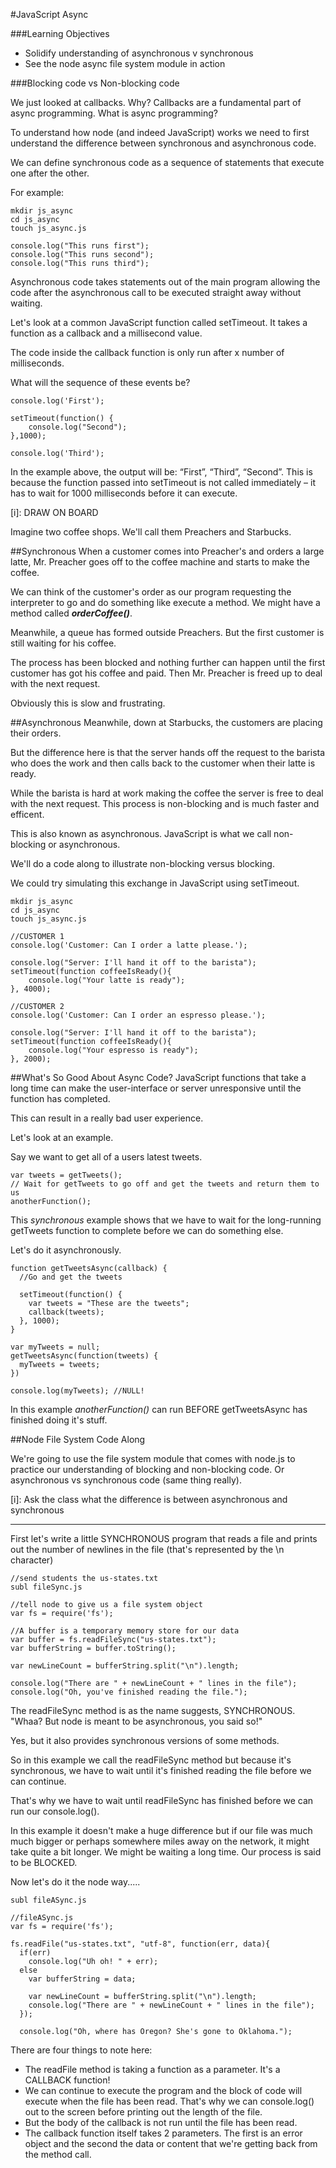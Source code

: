#JavaScript Async

###Learning Objectives
- Solidify understanding of asynchronous v synchronous
- See the node async file system module in action 

###Blocking code vs Non-blocking code

We just looked at callbacks. Why? Callbacks are a fundamental part of async programming. What is async programming?

To understand how node (and indeed JavaScript) works we need to first understand the difference between synchronous and asynchronous code.

We can define synchronous code as a sequence of statements that execute one after the other.

For example:

```
mkdir js_async
cd js_async
touch js_async.js
```

```
console.log("This runs first");
console.log("This runs second");
console.log("This runs third");
``` 

Asynchronous code takes statements out of the main program allowing the code after the asynchronous call to be executed straight away without waiting.

Let's look at a common JavaScript function called setTimeout. It takes a function as a callback and a millisecond value.

The code inside the callback function is only run after x number of milliseconds. 

What will the sequence of these events be?

```
console.log('First');

setTimeout(function() {
    console.log("Second");
},1000);  

console.log('Third');
```

In the example above, the output will be: “First”, “Third”, “Second”. This is because the function passed into setTimeout is not called immediately – it has to wait for 1000 milliseconds before it can execute.

[i]: DRAW ON BOARD

Imagine two coffee shops. We'll call them Preachers and Starbucks.


##Synchronous
When a customer comes into Preacher's and orders a large latte, Mr. Preacher goes off to the coffee machine and starts to make the coffee. 

We can think of the customer's order as our program requesting the interpreter to go and do something like execute a method. We might have a method called ***orderCoffee()***.

Meanwhile, a queue has formed outside Preachers. But the first customer is still waiting for his coffee. 

The process has been blocked and nothing further can happen until the first customer has got his coffee and paid. Then Mr. Preacher is freed up to deal with the next request. 

Obviously this is slow and frustrating. 

##Asynchronous
Meanwhile, down at Starbucks, the customers are placing their orders. 

But the difference here is that the server hands off the request to the barista who does the work and then calls back to the customer when their latte is ready. 

While the barista is hard at work making the coffee the server is free to deal with the next request. This process is non-blocking and is much faster and efficent.

This is also known as asynchronous. JavaScript is what we call non-blocking or asynchronous.

We'll do a code along to illustrate non-blocking versus blocking.

We could try simulating this exchange in JavaScript using setTimeout.

```
mkdir js_async
cd js_async
touch js_async.js
```

``` 
//CUSTOMER 1
console.log('Customer: Can I order a latte please.');

console.log("Server: I'll hand it off to the barista");
setTimeout(function coffeeIsReady(){
    console.log("Your latte is ready");
}, 4000);  

//CUSTOMER 2
console.log('Customer: Can I order an espresso please.');

console.log("Server: I'll hand it off to the barista");
setTimeout(function coffeeIsReady(){
    console.log("Your espresso is ready");
}, 2000);  

```

##What's So Good About Async Code?
JavaScript functions that take a long time can make the user-interface or server unresponsive until the function has completed.

This can result in a really bad user experience.

Let's look at an example.

Say we want to get all of a users latest tweets. 

```
var tweets = getTweets();
// Wait for getTweets to go off and get the tweets and return them to us
anotherFunction(); 
```

This *synchronous* example shows that we have to wait for the long-running getTweets function to complete before we can do something else.

Let's do it asynchronously.

```
function getTweetsAsync(callback) {
  //Go and get the tweets

  setTimeout(function() {
    var tweets = "These are the tweets";
    callback(tweets);
  }, 1000);
}

var myTweets = null;
getTweetsAsync(function(tweets) {
  myTweets = tweets;
})

console.log(myTweets); //NULL!
```

In this example *anotherFunction()* can run BEFORE getTweetsAsync has finished doing it's stuff.


##Node File System Code Along

We're going to use the file system module that comes with node.js to practice our understanding of blocking and non-blocking code. Or asynchronous vs synchronous code (same thing really).

[i]: Ask the class what the difference is between asynchronous and synchronous


*************************************************************************************

First let's write a little SYNCHRONOUS program that reads a file and prints out the number of newlines in the file (that's represented by the \n character)

```
//send students the us-states.txt
subl fileSync.js
```

```
//tell node to give us a file system object
var fs = require('fs');

//A buffer is a temporary memory store for our data
var buffer = fs.readFileSync("us-states.txt");
var bufferString = buffer.toString();

var newLineCount = bufferString.split("\n").length;

console.log("There are " + newLineCount + " lines in the file");
console.log("Oh, you've finished reading the file.");
```
The readFileSync method is as the name suggests, SYNCHRONOUS. "Whaa? But node is meant to be asynchronous, you said so!"

Yes, but it also provides synchronous versions of some methods.

So in this example we call the readFileSync method but because it's synchronous, we have to wait until it's finished reading the file before we can continue.

That's why we have to wait until readFileSync has finished before we can run our console.log().

In this example it doesn't make a huge difference but if our file was much much bigger or perhaps somewhere miles away on the network, it might take quite a bit longer. We might be waiting a long time. Our process is said to be BLOCKED.

Now let's do it the node way.....

```
subl fileASync.js
```

```
//fileASync.js
var fs = require('fs');

fs.readFile("us-states.txt", "utf-8", function(err, data){
  if(err) 
    console.log("Uh oh! " + err);
  else
    var bufferString = data;
      
    var newLineCount = bufferString.split("\n").length;
    console.log("There are " + newLineCount + " lines in the file");
  });

  console.log("Oh, where has Oregon? She's gone to Oklahoma.");
```

There are four things to note here:

- The readFile method is taking a function as a parameter. It's a CALLBACK function! 
- We can continue to execute the program and the block of code will execute when the file has been read. That's why we can console.log() out to the screen before printing out the length of the file.
- But the body of the callback is not run until the file has been read.
- The callback function itself takes 2 parameters. The first is an error object and the second the data or content that we're getting back from the method call.
